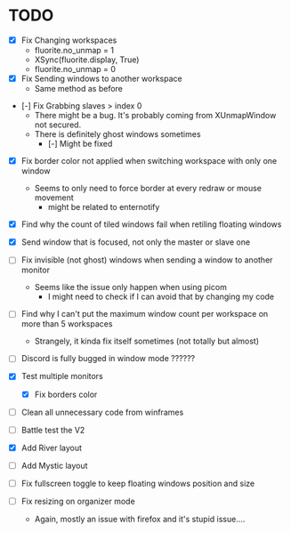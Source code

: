 # TODO

- [X] Fix Changing workspaces
    - fluorite.no_unmap = 1
    - XSync(fluorite.display, True)
    - fluorite.no_unmap = 0
- [X] Fix Sending windows to another workspace
    - Same method as before
- [-] Fix Grabbing slaves > index 0
    - There might be a bug. It's probably coming from XUnmapWindow not secured.
    - There is definitely ghost windows sometimes
        - [-] Might be fixed
- [X] Fix border color not applied when switching workspace with only one window
    - Seems to only need to force border at every redraw or mouse movement
        - might be related to enternotify
- [X] Find why the count of tiled windows fail when retiling floating windows

- [X] Send window that is focused, not only the master or slave one
- [ ] Fix invisible (not ghost) windows when sending a window to another monitor
    - Seems like the issue only happen when using picom
        - I might need to check if I can avoid that by changing my code
- [ ] Find why I can't put the maximum window count per workspace on more than 5 workspaces
    - Strangely, it kinda fix itself sometimes (not totally but almost)
- [ ] Discord is fully bugged in window mode ??????

- [X] Test multiple monitors
    - [X] Fix borders color
- [ ] Clean all unnecessary code from winframes
- [ ] Battle test the V2
- [X] Add River layout
- [ ] Add Mystic layout
- [ ] Fix fullscreen toggle to keep floating windows position and size

- [ ] Fix resizing on organizer mode
    - Again, mostly an issue with firefox and it's stupid issue....
